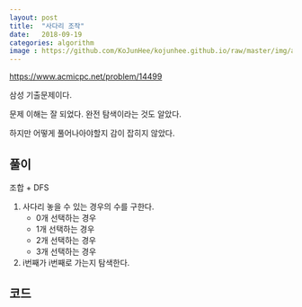 ```yaml
---
layout: post
title:  "사다리 조작"
date:   2018-09-19
categories: algorithm
image : https://github.com/KoJunHee/kojunhee.github.io/raw/master/img/algorithm.png
---
```


<https://www.acmicpc.net/problem/14499>

삼성 기출문제이다. 

문제 이해는 잘 되었다. 완전 탐색이라는 것도 알았다. 

하지만 어떻게 풀어나아야할지 감이 잡히지 않았다. 

## 풀이

조합 + DFS

1. 사다리 놓을 수 있는 경우의 수를 구한다.
   - 0개 선택하는 경우
   - 1개 선택하는 경우
   - 2개 선택하는 경우
   - 3개 선택하는 경우
2. i번째가 i번째로 가는지 탐색한다.

## 코드

